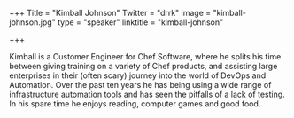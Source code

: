 +++
Title = "Kimball Johnson"
Twitter = "drrk"
image = "kimball-johnson.jpg"
type = "speaker"
linktitle = "kimball-johnson"

+++

Kimball is a Customer Engineer for Chef Software, where he splits his time between giving training on a variety of Chef products, and assisting large enterprises in their (often scary) journey into the world of DevOps and Automation. Over the past ten years he has being using a wide range of infrastructure automation tools and has seen the pitfalls of a lack of testing. In his spare time he enjoys reading, computer games and good food.
